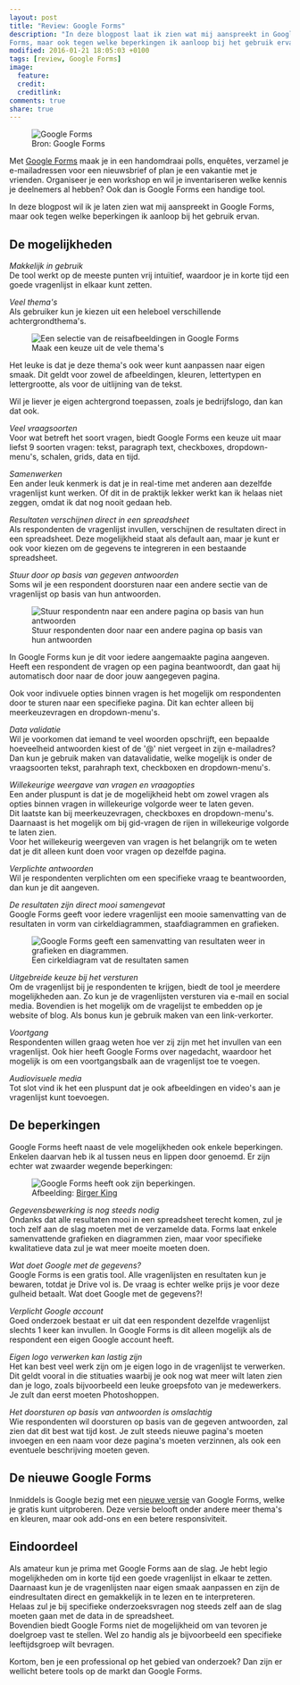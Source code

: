 ```yaml
---
layout: post
title: "Review: Google Forms"
description: "In deze blogpost laat ik zien wat mij aanspreekt in Google
Forms, maar ook tegen welke beperkingen ik aanloop bij het gebruik ervan."
modified: 2016-01-21 18:05:03 +0100
tags: [review, Google Forms]
image:
  feature: 
  credit: 
  creditlink: 
comments: true
share: true
---
```


<figure>
<img src="/images/google-forms-camping-theme.png" alt="Google Forms">
<figcaption>Bron: Google Forms</figcaption>
</figure>

Met <a href="https://www.google.nl/intl/nl/forms/about/">Google
Forms</a> maak je in een handomdraai polls, enquêtes, verzamel je e-mailadressen voor een nieuwsbrief of plan je een vakantie met je vrienden. Organiseer je een workshop en wil je inventariseren welke kennis je deelnemers al hebben? Ook dan is Google Forms een handige tool.

In deze blogpost wil ik je laten zien wat mij aanspreekt in Google
Forms, maar ook tegen welke beperkingen ik aanloop bij het gebruik ervan.

<h2>De mogelijkheden</h2>

<em>Makkelijk in gebruik</em><br>
De tool werkt op de meeste punten vrij intuïtief, waardoor je in korte
tijd een goede vragenlijst in elkaar kunt zetten.<br>


<em> Veel thema's</em><br>
Als gebruiker kun je kiezen uit een heleboel verschillende
achtergrondthema's.

<figure class="floatright">
<img src="/images/travel-themas.png" alt="Een selectie van de
reisafbeeldingen in Google Forms">
<figcaption>Maak een keuze uit de vele thema's</figcaption>
</figure>

Het leuke is dat je deze thema's ook weer kunt aanpassen naar eigen
smaak. Dit geldt voor zowel de afbeeldingen, kleuren, lettertypen en
lettergrootte, als voor
de uitlijning van de tekst.

Wil je liever je eigen achtergrond toepassen, zoals je bedrijfslogo,
dan kan dat ook.

<em>Veel vraagsoorten</em><br>
Voor wat betreft het soort vragen, biedt Google Forms een keuze uit
maar liefst 9 soorten vragen: tekst, paragraph text, checkboxes,
dropdown-menu's, schalen, grids, data en tijd.

<em>Samenwerken</em><br>
Een ander leuk kenmerk is dat je in real-time met anderen aan dezelfde
vragenlijst kunt werken. Of dit in de praktijk lekker werkt kan ik
helaas niet zeggen, omdat ik dat nog nooit gedaan heb.

<em>Resultaten verschijnen direct in een spreadsheet</em><br>
Als respondenten de vragenlijst invullen, verschijnen de resultaten
direct in een spreadsheet. Deze mogelijkheid staat als default aan,
maar je kunt er ook voor kiezen om de gegevens te integreren in een bestaande spreadsheet.

<em>Stuur door op basis van gegeven antwoorden</em><br>
Soms wil je een respondent doorsturen naar een andere sectie van de
vragenlijst op basis van hun antwoorden.

<figure class="floatright">
<img src="/images/pagina-doorleiding.png" alt="Stuur respondentn naar
een andere pagina op basis van hun antwoorden">
<figcaption>Stuur respondenten door naar een andere pagina op basis
van hun antwoorden</figcaption>
</figure>

In Google Forms kun je dit voor
iedere aangemaakte pagina aangeven. Heeft een respondent de vragen op
een pagina beantwoordt, dan gaat hij automatisch door naar de door jouw aangegeven
pagina.

Ook voor indivuele opties binnen vragen is het mogelijk om
respondenten door te sturen naar een specifieke pagina. Dit kan echter
alleen bij meerkeuzevragen en dropdown-menu's. 


<em>Data validatie</em><br>
Wil je voorkomen dat iemand te veel woorden opschrijft, een bepaalde
hoeveelheid antwoorden kiest of de '@' niet vergeet in zijn
e-mailadres? Dan kun je gebruik maken van datavalidatie, welke
mogelijk is onder de vraagsoorten tekst, parahraph text, checkboxen en
dropdown-menu's.

<em>Willekeurige weergave van vragen en vraagopties</em><br>
Een ander pluspunt is dat je de mogelijkheid hebt om zowel vragen als
opties binnen vragen in willekeurige volgorde weer te laten geven.<br>
Dit laatste kan bij meerkeuzevragen, checkboxes en dropdown-menu's. 
Daarnaast is het mogelijk om bij gid-vragen de rijen in
willekeurige volgorde te laten zien.<br>
Voor het willekeurig weergeven van vragen is het belangrijk om te
weten dat je dit alleen kunt doen voor vragen op dezelfde pagina. 

<em>Verplichte antwoorden</em><br>
Wil je respondenten verplichten om een specifieke vraag te
beantwoorden, dan kun je dit aangeven.

<em>De resultaten zijn direct mooi samengevat</em><br>
Google Forms geeft voor iedere vragenlijst een mooie samenvatting van
de resultaten in vorm van cirkeldiagrammen, staafdiagrammen en
grafieken.

<figure>
<img src="/images/samenvatting-resultaten.png" alt="Google Forms geeft
een samenvatting van resultaten weer in grafieken en diagrammen.">
<figcaption>Een cirkeldiagram vat de resultaten samen</figcaption>
</figure>

<em>Uitgebreide keuze bij het versturen</em><br>
Om de vragenlijst bij je respondenten te krijgen, biedt de tool je
meerdere mogelijkheden aan. Zo kun je de vragenlijsten versturen via
e-mail en social media. Bovendien is het mogelijk om de vragelijst te
embedden op je website of blog. Als bonus kun je gebruik maken van een link-verkorter. 

<em>Voortgang</em><br>
Respondenten willen graag weten hoe ver zij zijn met het invullen van
een vragenlijst. Ook hier heeft Google Forms over nagedacht, waardoor
het mogelijk is om een voortgangsbalk aan de vragenlijst toe te
voegen.

<em>Audiovisuele media</em><br>
Tot slot vind ik het een pluspunt dat je ook afbeeldingen en video's
aan je vragenlijst kunt toevoegen. 


<h2>De beperkingen</h2>
Google Forms heeft naast de vele mogelijkheden ook enkele
beperkingen. Enkelen daarvan heb ik al tussen neus en lippen door
genoemd. Er zijn echter wat zwaarder wegende beperkingen:

<figure class="floatright">
<img src="/images/minpunt.jpg" alt="Google Forms heeft ook zijn beperkingen.">
<figcaption>Afbeelding: <a href="http://bit.ly/1PL1rcg">Birger King</a></figcaption>
</figure>


<em>Gegevensbewerking is nog steeds nodig</em><br>
Ondanks dat alle resultaten mooi in een spreadsheet terecht komen, zul
je toch zelf aan de slag moeten met de verzamelde data. Forms laat
enkele samenvattende grafieken en diagrammen zien, maar voor
specifieke kwalitatieve data zul je wat meer moeite moeten doen.

<em>Wat doet Google met de gegevens?</em><br>
Google Forms is een gratis tool. Alle vragenlijsten en resultaten kun
je bewaren, totdat je Drive vol is. De vraag is echter welke prijs je
voor deze gulheid betaalt. Wat doet Google met de gegevens?!

<em>Verplicht Google account</em><br>
Goed onderzoek bestaat er uit dat een respondent dezelfde vragenlijst
slechts 1 keer kan invullen. In Google Forms is dit alleen mogelijk als
de respondent een eigen Google account heeft. 

<em>Eigen logo verwerken kan lastig zijn</em><br>
Het kan best veel werk zijn om je eigen logo in de vragenlijst te
verwerken. Dit geldt vooral in die stituaties waarbij je ook nog wat
meer wilt laten zien dan je logo, zoals bijvoorbeeld een leuke
groepsfoto van je medewerkers. Je zult dan eerst moeten Photoshoppen. 

<em>Het doorsturen op basis van antwoorden is omslachtig</em><br>
Wie respondenten wil doorsturen op basis van de gegeven antwoorden,
zal zien dat dit best wat tijd kost. Je zult steeds nieuwe pagina's moeten
invoegen en een naam voor deze pagina's moeten verzinnen, als ook een
eventuele beschrijving moeten geven. 

<h2>De nieuwe Google Forms</h2>
Inmiddels is Google bezig met een <a
href="https://support.google.com/docs/answer/6281888?hl=en&ref_topic=6063584">nieuwe
versie</a> van Google Forms,
welke je gratis kunt uitproberen. Deze versie belooft onder andere meer thema's en
kleuren, maar ook add-ons en een betere responsiviteit. 

<h2>Eindoordeel</h2>
Als amateur kun je prima met Google Forms aan de slag. Je hebt legio mogelijkheden om in korte tijd een goede vragenlijst in
elkaar te zetten.<br>
Daarnaast kun je de vragenlijsten naar eigen smaak
aanpassen en
zijn de eindresultaten direct en gemakkelijk in te lezen en te
interpreteren.<br>
Helaas zul je bij specifieke onderzoeksvragen nog
steeds zelf aan de slag moeten gaan met de data in de
spreadsheet.<br>
Bovendien biedt Google Forms niet de mogelijkheid om van
tevoren je doelgroep vast te stellen. Wel zo handig als je
bijvoorbeeld een specifieke leeftijdsgroep wilt bevragen. 

Kortom, ben je een professional op het gebied van onderzoek? Dan zijn er
wellicht betere tools op de markt dan Google Forms.





